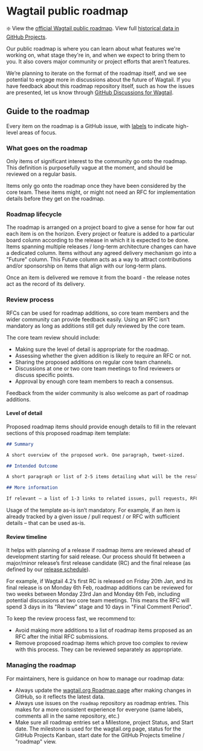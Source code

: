 # Wagtail public roadmap

:sparkle: View the [official Wagtail public roadmap](https://wagtail.org/roadmap/). View full [historical data in GitHub Projects](https://github.com/orgs/wagtail/projects/16).

Our public roadmap is where you can learn about what features we're working on, what stage they're in, and when we expect to bring them to you. It also covers major community or project efforts that aren’t features.

We’re planning to iterate on the format of the roadmap itself, and we see potential to engage more in discussions about the future of Wagtail. If you have feedback about this roadmap repository itself, such as how the issues are presented, let us know through [GitHub Discussions for Wagtail](https://github.com/wagtail/wagtail/discussions).

## Guide to the roadmap

Every item on the roadmap is a GitHub issue, with [labels](https://github.com/wagtail/roadmap/labels) to indicate high-level areas of focus.

### What goes on the roadmap

Only items of significant interest to the community go onto the roadmap. This definition is purposefully vague at the moment, and should be reviewed on a regular basis.

Items only go onto the roadmap once they have been considered by the core team. These items might, or might not need an RFC for implementation details before they get on the roadmap.

### Roadmap lifecycle

The roadmap is arranged on a project board to give a sense for how far out each item is on the horizon. Every project or feature is added to a particular board column according to the release in which it is expected to be done. Items spanning multiple releases / long-term architecture changes can have a dedicated column. Items without any agreed delivery mechanism go into a "Future" column. This Future column acts as a way to attract contributions and/or sponsorship on items that align with our long-term plans.

Once an item is delivered we remove it from the board - the release notes act as the record of its delivery.

### Review process

RFCs can be used for roadmap additions, so core team members and the wider community can provide feedback easily. Using an RFC isn’t mandatory as long as additions still get duly reviewed by the core team.

The core team review should include:

- Making sure the level of detail is appropriate for the roadmap.
- Assessing whether the given addition is likely to require an RFC or not.
- Sharing the proposed additions on regular core team channels.
- Discussions at one or two core team meetings to find reviewers or discuss specific points.
- Approval by enough core team members to reach a consensus.

Feedback from the wider community is also welcome as part of roadmap additions.

#### Level of detail

Proposed roadmap items should provide enough details to fill in the relevant sections of this proposed roadmap item template:

```markdown
## Summary

A short overview of the proposed work. One paragraph, tweet-sized.

## Intended Outcome

A short paragraph or list of 2-5 items detailing what will be the result of this work.

## More information

If relevant – a list of 1-3 links to related issues, pull requests, RFCs, or other documentation.
```

Usage of the template as-is isn’t mandatory. For example, if an item is already tracked by a given issue / pull request / or RFC with sufficient details – that can be used as-is.

#### Review timeline

It helps with planning of a release if roadmap items are reviewed ahead of development starting for said release. Our process should fit between a major/minor release’s first release candidate (RC) and the final release (as defined by our [release schedule](https://github.com/wagtail/wagtail/wiki/release-schedule)).

For example, if Wagtail 4.2’s first RC is released on Friday 20th Jan, and its final release is on Monday 6th Feb, roadmap additions can be reviewed for two weeks between Monday 23rd Jan and Monday 6th Feb, including potential discussions at two core team meetings. This means the RFC will spend 3 days in its "Review" stage and 10 days in "Final Comment Period".

To keep the review process fast, we recommend to:

- Avoid making more additions to a list of roadmap items proposed as an RFC after the initial RFC submissions.
- Remove proposed roadmap items which prove too complex to review with this process. They can be reviewed separately as appropriate.

### Managing the roadmap

For maintainers, here is guidance on how to manage our roadmap data:

- Always update the [wagtail.org Roadmap page](https://wagtail.org/roadmap/) after making changes in GitHub, so it reflects the latest data.
- Always use issues on the `roadmap` repository as roadmap entries. This makes for a more consistent experience for everyone (same labels, comments all in the same repository, etc.)
- Make sure all roadmap entries set a Milestone, project Status, and Start date. The milestone is used for the wagtail.org page, status for the GitHub Projects Kanban, start date for the GitHub Projects timeline / "roadmap" view.
